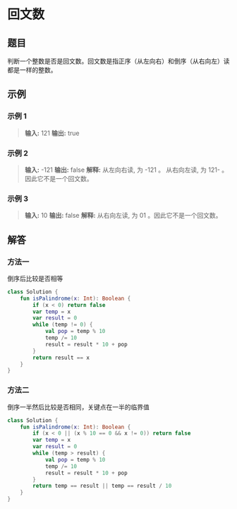 # 回文数

## 题目

判断一个整数是否是回文数。回文数是指正序（从左向右）和倒序（从右向左）读都是一样的整数。

## 示例

### 示例 1

> **输入:** 121
> **输出:** true

### 示例 2

> **输入:** -121
> **输出:** false
> **解释:** 从左向右读, 为 -121 。 从右向左读, 为 121- 。因此它不是一个回文数。

### 示例 3

> **输入:** 10
> **输出:** false
> **解释:** 从右向左读, 为 01 。因此它不是一个回文数。

## 解答

### 方法一

倒序后比较是否相等

```kotlin
class Solution {
    fun isPalindrome(x: Int): Boolean {
        if (x < 0) return false
        var temp = x
        var result = 0
        while (temp != 0) {
            val pop = temp % 10
            temp /= 10
            result = result * 10 + pop
        }
        return result == x
    }
}
```



### 方法二

倒序一半然后比较是否相同，关键点在一半的临界值

```kotlin
class Solution {
    fun isPalindrome(x: Int): Boolean {
        if (x < 0 || (x % 10 == 0 && x != 0)) return false
        var temp = x
        var result = 0
        while (temp > result) {
            val pop = temp % 10
            temp /= 10
            result = result * 10 + pop
        }
        return temp == result || temp == result / 10
    }
}
```


